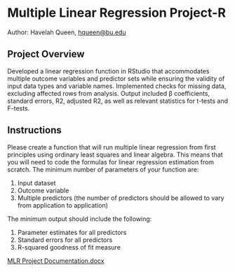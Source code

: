 # Multiple Linear Regression Project-R
Author: Havelah Queen, hqueen@bu.edu 
## Project Overview
Developed a linear regression function in RStudio that accommodates multiple outcome variables and   predictor sets while ensuring the validity of input data types and variable names. Implemented checks for missing data, excluding affected rows from analysis. Output included β coefficients, standard errors, R2, adjusted R2, as well as relevant statistics for t-tests and F-tests.
## Instructions
Please create a function that will run multiple linear regression from first principles using ordinary least squares and linear algebra. This means that you will need to code the formulas for linear regression estimation from scratch. The minimum number of parameters of your function are:
1) Input dataset
2) Outcome variable
3) Multiple predictors (the number of predictors should be allowed to vary from application to application)

The minimum output should include the following:  

1) Parameter estimates for all predictors  
2) Standard errors for all predictors  
3) R-squared goodness of fit measure  

[MLR Project Documentation.docx](https://github.com/user-attachments/files/18548056/ProjectBS803_Documentation.docx)
